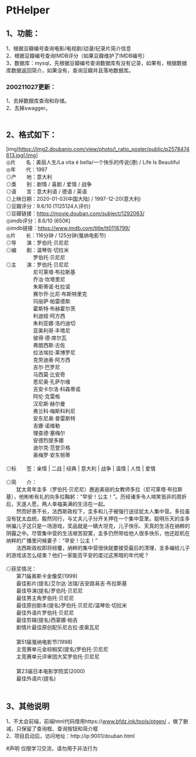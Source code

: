 # PtHelper
## 1、功能：
1、根据豆瓣编号查询电影/电视剧/动漫/纪录片简介信息 </br>
2、根据豆瓣编号查询IMDB评分（如果豆瓣维护了IMDB编号）</br>
3、数据库：mysql，先根据豆瓣编号查询数据库有没有记录，如果有，根据数据库数据返回简介，如果没有，查询豆瓣并且落地数据库。<br>
### 200211027更新：
1、去掉数据库查询和存储。<br>
2、去掉swagger。<br>
</br>

## 2、格式如下：
[img]https://img2.doubanio.com/view/photo/l_ratio_poster/public/p2578474613.jpg[/img]</br>
◎片　　名：美丽人生/La vita è bella/一个快乐的传说(港) / Life Is Beautiful</br>
◎年　　代：1997</br>
◎产　　地：意大利</br>
◎类　　别：剧情 / 喜剧 / 爱情 / 战争</br>
◎语　　言：意大利语 / 德语 / 英语</br>
◎上映日期：2020-01-03(中国大陆) / 1997-12-20(意大利)</br>
◎豆瓣评分：9.6/10 (1125124人评价)</br>
◎豆瓣链接：https://movie.douban.com/subject/1292063/ </br>
◎imdb评分：8.6/10 (650K)</br>
◎imdb链接：https://www.imdb.com/title/tt0118799/ </br>
◎片　　长：116分钟 / 125分钟(戛纳电影节)</br>
◎导　　演：罗伯托·贝尼尼</br>
◎编　　剧：温琴佐·切拉米 </br>
　　　　　  罗伯托·贝尼尼</br>
◎主　　演：罗伯托·贝尼尼 </br>
　　　　　  尼可莱塔·布拉斯基 </br>
　　　　　  乔治·坎塔里尼 </br>
　　　　　  朱斯蒂诺·杜拉诺 </br>
　　　　　  赛尔乔·比尼·布斯特里克 </br>
　　　　　  玛丽萨·帕雷德斯 </br>
　　　　　  霍斯特·布赫霍尔茨 </br>
　　　　　  利迪娅·阿方西 </br>
　　　　　  朱利亚娜·洛约迪切 </br>
　　　　　  亚美利哥·丰塔尼 </br>
　　　　　  彼得·德·席尔瓦 </br>
　　　　　  弗朗西斯·古佐 </br>
　　　　　  拉法埃拉·莱博罗尼 </br>
　　　　　  克劳迪奥·阿方西 </br>
　　　　　  吉尔·巴罗尼 </br>
　　　　　  马西莫·比安奇 </br>
　　　　　  恩尼奥·孔萨尔维 </br>
　　　　　  吉安卡尔洛·科森蒂诺 </br>
　　　　　  阿伦·克雷格 </br>
　　　　　  汉尼斯·赫尔曼 </br>
　　　　　  弗兰科·梅斯科利尼 </br>
　　　　　  安东尼奥·普雷斯特 </br>
　　　　　  吉娜·诺维勒 </br>
　　　　　  理查德·塞梅尔 </br>
　　　　　  安德烈提多娜 </br>
　　　　　  迪尔克·范登贝格 </br>
　　　　　  奥梅罗·安东努蒂</br>
</br>
◎标　　签：亲情 | 二战 | 经典 | 意大利 | 战争 | 温情 | 人性 | 爱情</br>
</br>
◎简　　介：</br>
　　犹太青年圭多（罗伯托·贝尼尼）邂逅美丽的女教师多拉（尼可莱塔·布拉斯基），他彬彬有礼的向多拉鞠躬：“早安！公主！”。历经诸多令人啼笑皆非的周折后，天遂人愿，两人幸福美满的生活在一起。 </br>
 　　然而好景不长，法西斯政权下，圭多和儿子被强行送往犹太人集中营。多拉虽没有犹太血统，毅然同行，与丈夫儿子分开关押在一个集中营里。聪明乐天的圭多哄骗儿子这只是一场游戏，奖品就是一辆大坦克，儿子快乐、天真的生活在纳粹的阴霾之中。尽管集中营的生活艰苦寂寞，圭多仍然带给他人很多快乐，他还趁机在纳粹的广播里问候妻子：“早安！公主！” </br>
 　　法西斯政权即将倾覆，纳粹的集中营很快就要接受最后的清理，圭多编给儿子的游戏该怎么结束？他们一家能否平安的度过这黑暗的年代呢？</br>
</br>
◎获奖情况：</br>
　　第71届奥斯卡金像奖(1999)</br>
　　最佳影片(提名)艾尔达·法瑞/吉安路易吉·布拉斯基</br>
　　最佳导演(提名)罗伯托·贝尼尼</br>
　　最佳男主角罗伯托·贝尼尼</br>
　　最佳原创剧本(提名)罗伯托·贝尼尼/温琴佐·切拉米</br>
　　最佳外语片罗伯托·贝尼尼</br>
　　最佳剪辑(提名)西蒙娜·帕吉</br>
　　剧情片最佳原创配乐尼古拉·皮奥瓦尼</br>
　　</br>
　　第51届戛纳电影节(1998)</br>
　　主竞赛单元金棕榈奖(提名)罗伯托·贝尼尼</br>
　　主竞赛单元评审团大奖罗伯托·贝尼尼</br>
　　</br>
　　第23届日本电影学院奖(2000)</br>
　　最佳外语片(提名)</br>
　　</br>
## 3、其他说明
1、不太会前端，前端html代码借用https://www.bfdz.ink/tools/ptgen/ ，做了删减，只保留了查询框、查询按钮和简介框</br>
2、项目启动后，访问地址：http://ip:9001/douban.html

#声明
仅限学习交流，请勿用于非法行为

